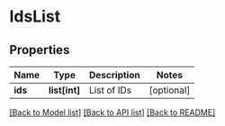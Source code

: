 # IdsList

## Properties
Name | Type | Description | Notes
------------ | ------------- | ------------- | -------------
**ids** | **list[int]** | List of IDs | [optional] 

[[Back to Model list]](../README.md#documentation-for-models) [[Back to API list]](../README.md#documentation-for-api-endpoints) [[Back to README]](../README.md)


